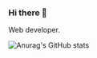 ### Hi there 👋

Web developer.

![Anurag's GitHub stats](https://github-readme-stats.vercel.app/api?username=yunusemredeveloper&show_icons=true&theme=radical)
